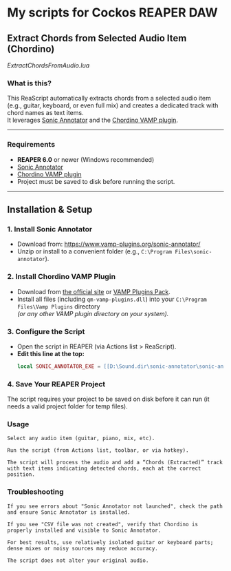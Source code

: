 # My scripts for Cockos REAPER DAW

## Extract Chords from Selected Audio Item (Chordino)

*ExtractChordsFromAudio.lua*

### What is this?

This ReaScript automatically extracts chords from a selected audio item (e.g., guitar, keyboard, or even full mix) and creates a dedicated track with chord names as text items.  
It leverages [Sonic Annotator](https://www.vamp-plugins.org/sonic-annotator/) and the [Chordino VAMP plugin](https://www.vamp-plugins.org/plugin-doc/qm-vamp-plugins.html#id6).

---


### Requirements

- **REAPER 6.0** or newer (Windows recommended)
- [Sonic Annotator](https://www.vamp-plugins.org/sonic-annotator/)  
- [Chordino VAMP plugin](https://github.com/tonalities/Chordino)  
- Project must be saved to disk before running the script.

---

## Installation & Setup

### 1. Install Sonic Annotator

- Download from: https://www.vamp-plugins.org/sonic-annotator/
- Unzip or install to a convenient folder (e.g., `C:\Program Files\sonic-annotator`).

### 2. Install Chordino VAMP Plugin

- Download from [the official site](https://github.com/tonalities/Chordino) or [VAMP Plugins Pack](https://code.soundsoftware.ac.uk/attachments/download/2863/Vamp%20Plugin%20Pack%20Installer%202.0.exe).
- Install all files (including `qm-vamp-plugins.dll`) into your `C:\Program Files\Vamp Plugins` directory  
  *(or any other VAMP plugin directory on your system).*

### 3. Configure the Script

- Open the script in REAPER (via Actions list > ReaScript).
- **Edit this line at the top:**
  ```lua
  local SONIC_ANNOTATOR_EXE = [[D:\Sound.dir\sonic-annotator\sonic-annotator.exe]]


### 4. Save Your REAPER Project

The script requires your project to be saved on disk before it can run (it needs a valid project folder for temp files).

### Usage

    Select any audio item (guitar, piano, mix, etc).

    Run the script (from Actions list, toolbar, or via hotkey).

    The script will process the audio and add a “Chords (Extracted)” track with text items indicating detected chords, each at the correct position.

### Troubleshooting

    If you see errors about "Sonic Annotator not launched", check the path and ensure Sonic Annotator is installed.

    If you see "CSV file was not created", verify that Chordino is properly installed and visible to Sonic Annotator.

    For best results, use relatively isolated guitar or keyboard parts; dense mixes or noisy sources may reduce accuracy.

    The script does not alter your original audio.
